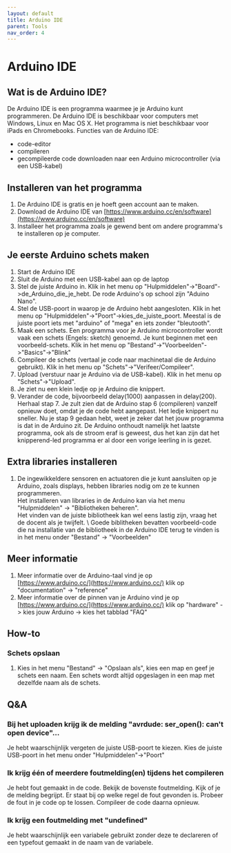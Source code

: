 ```yaml
---
layout: default
title: Arduino IDE
parent: Tools
nav_order: 4
---
```


# Arduino IDE
## Wat is de Arduino IDE?
De Arduino IDE is een programma waarmee je je Arduino kunt programmeren.
De Arduino IDE is beschikbaar voor computers met Windows, Linux en Mac OS X. Het programma is niet beschikbaar voor iPads en Chromebooks.
Functies van de Arduino IDE:
- code-editor
- compileren
- gecompileerde code downloaden naar een Arduino microcontroller (via een USB-kabel)

## Installeren van het programma
1. De Arduino IDE is gratis en je hoeft geen account aan te maken.
2. Download de Arduino IDE van
[https://www.arduino.cc/en/software](https://www.arduino.cc/en/software)
3. Installeer het programma zoals je gewend bent om andere programma's te installeren op je computer.

## Je eerste Arduino schets maken
1. Start de Arduino IDE
2. Sluit de Arduino met een USB-kabel aan op de laptop
3. Stel de juiste Arduino in. Klik in het menu op "Hulpmiddelen"->"Board"->de_Arduino_die_je_hebt. De rode Arduino's op school zijn "Aduino Nano".
4. Stel de USB-poort in waarop je de Arduino hebt aangesloten. Klik in het menu op "Hulpmiddelen"->"Poort"->kies_de_juiste_poort. Meestal is de juiste poort iets met "arduino" of "mega" en iets zonder "bleutooth". 
5. Maak een schets. Een programma voor je Arduino microcontroller wordt vaak een schets (Engels: sketch) genoemd. Je kunt beginnen met een voorbeeld-schets. Klik in het menu op "Bestand"->"Voorbeelden"->"Basics"->"Blink"
6. Compileer de schets (vertaal je code naar machinetaal die de Arduino gebruikt). Klik in het menu op "Schets"->"Verifeer/Compileer".
7. Upload (verstuur naar je Arduino via de USB-kabel). Klik in het menu op "Schets"->"Upload". 
8. Je ziet nu een klein ledje op je Arduino die knippert.
9. Verander de code, bijvoorbeeld delay(1000) aanpassen in delay(200). Herhaal stap 7. Je zult zien dat de Arduino stap 6 (compileren) vanzelf opnieuw doet, omdat je de code hebt aangepast. Het ledje knippert nu sneller. Nu je stap 9 gedaan hebt, weet je zeker dat het jouw programma is dat in de Arduino zit. De Arduino onthoudt namelijk het laatste programma, ook als de stroom eraf is geweest, dus het kan zijn dat het knipperend-led programma er al door een vorige leerling in is gezet. 

## Extra libraries installeren
1. De ingewikkeldere sensoren en actuatoren die je kunt aansluiten op je Arduino, zoals displays, hebben libraries nodig om ze te kunnen programmeren. \
   Het installeren van libraries in de Arduino kan via het menu "Hulpmiddelen" -> "Bibliotheken beheren". \
   Het vinden van de juiste bibliotheek kan wel eens lastig zijn, vraag het de docent als je twijfelt. \ 
   Goede biblitheken bevatten voorbeeld-code die na installatie van de bibliotheek in de Arduino IDE terug te vinden is in het menu onder "Bestand" -> "Voorbeelden"

## Meer informatie
1. Meer informatie over de Arduino-taal vind je op \
   [https://www.arduino.cc/](https://www.arduino.cc/) klik op "documentation" -> "reference"
2. Meer informatie over de pinnen van je Arduino vind je op \
   [https://www.arduino.cc/](https://www.arduino.cc/) klik op "hardware" -> kies jouw Arduino -> kies het tabblad "FAQ"
    
## How-to
### Schets opslaan
1. Kies in het menu "Bestand" -> "Opslaan als", kies een map en geef je schets een naam. Een schets wordt altijd opgeslagen in een map met dezelfde naam als de schets.

## Q&A
### Bij het uploaden krijg ik de melding "avrdude: ser_open(): can't open device"...
Je hebt waarschijnlijk vergeten de juiste USB-poort te kiezen. Kies de juiste USB-poort in het menu onder "Hulpmiddelen"->"Poort"
### Ik krijg één of meerdere foutmelding(en) tijdens het compileren
Je hebt fout gemaakt in de code. Bekijk de bovenste foutmelding. Kijk of je de melding begrijpt. Er staat bij op welke regel de fout gevonden is. Probeer de fout in je code op te lossen. Compileer de code daarna opnieuw.
### Ik krijg een foutmelding met "undefined"
Je hebt waarschijnlijk een variabele gebruikt zonder deze te declareren of een typefout gemaakt in de naam van de variabele.
